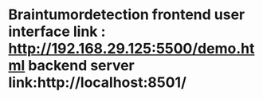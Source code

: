 # Braintumordetection frontend user interface link : http://192.168.29.125:5500/demo.html   backend server link:http://localhost:8501/
